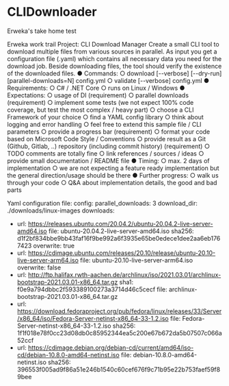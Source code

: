 ﻿# CLIDownloader
Erweka's take home test

Erweka work trail
Project: CLI Download Manager
Create a small CLI tool to download multiple files from various sources in parallel. As input
you get a configuration file (.yaml) which contains all necessary data you need for the
download job. Beside downloading files, the tool should verify the existence of the
downloaded files.
● Commands:
○ download [--verbose] [--dry-run] [parallel-downloads=N] config.yml
○ validate [--verbose] config.yml
● Requirements:
○ C# / .NET Core
○ runs on Linux / Windows
● Expectations:
○ usage of DI (requirement)
○ parallel downloads (requirement)
○ implement some tests
(we not expect 100% code coverage, but test the most complex / heavy part)
○ choose a CLI Framework of your choice
○ find a YAML config library
○ think about logging and error handling
○ feel free to extend this sample file / CLI parameters
○ provide a progress bar (requirement)
○ format your code based on Microsoft Code Style / Conventions
○ provide result as a Git (Github, Gitlab, ..) repository (including commit history)
(requirement)
○ TODO comments are totally fine
○ link references / sources / ideas
○ provide small documentation / README file
● Timing:
○ max. 2 days of implementation
○ we are not expecting a feature ready implementation but the general
direction/usage should be there
● Further progress:
○ walk us through your code
○ Q&A about implementation details, the good and bad parts

Yaml configuration file:
config:
  parallel_downloads: 3
  download_dir: ./downloads/linux-images
downloads:
  - url: https://releases.ubuntu.com/20.04.2/ubuntu-20.04.2-live-server-amd64.iso
    file: ubuntu-20.04.2-live-server-amd64.iso
    sha256: d1f2bf834bbe9bb43faf16f9be992a6f3935e65be0edece1dee2aa6eb1767423
    overwrite: true
  - url: https://cdimage.ubuntu.com/releases/20.10/release/ubuntu-20.10-live-server-arm64.iso
    file: ubuntu-20.10-live-server-arm64.iso
    overwrite: false
  - url: http://ftp.halifax.rwth-aachen.de/archlinux/iso/2021.03.01/archlinux-bootstrap-2021.03.01-x86_64.tar.gz
    sha1: f0e9a794dbbc2f593389100273a3714d46c5cecf
    file: archlinux-bootstrap-2021.03.01-x86_64.tar.gz
  - url: https://download.fedoraproject.org/pub/fedora/linux/releases/33/Server/x86_64/iso/Fedora-Server-netinst-x86_64-33-1.2.iso
    file: Fedora-Server-netinst-x86_64-33-1.2.iso
    sha256: 1f1f018e78f0cc23d08db0c85952344ea5c200e67b672da5b07507c066a52ccf
  - url: https://cdimage.debian.org/debian-cd/current/amd64/iso-cd/debian-10.8.0-amd64-netinst.iso
    file: debian-10.8.0-amd64-netinst.iso
    sha256: 396553f005ad9f86a51e246b1540c60cef676f9c71b95e22b753faef59f89bee